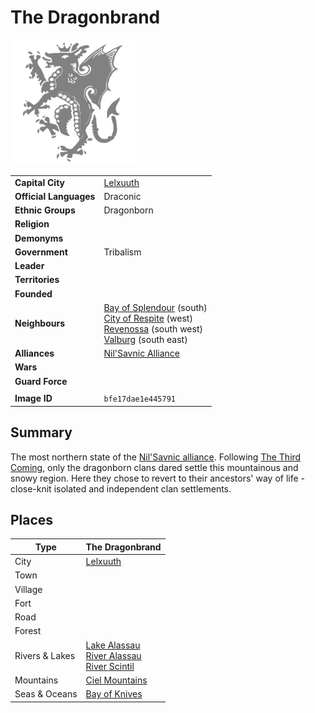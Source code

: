 # The Dragonbrand

<img src="https://raw.githubusercontent.com/jesskelsall/astarus-images/main/symbols/bfe17dae1e445791.png" height="200" />

|||
| --- | --- |
| **Capital City** | [Lelxuuth](../../../places/settlements/cities/lelxuuth.md) | civilisation.2
| **Official Languages** | Draconic |
| **Ethnic Groups** | Dragonborn |
| **Religion** | |
| **Demonyms** | |
| **Government** | Tribalism |
| **Leader** | |
| **Territories** | |
| **Founded** | |
| **Neighbours** | [Bay of Splendour](bay-of-splendour.md) (south)<br>[City of Respite](city-of-respite.md) (west)<br>[Revenossa](revenossa.md) (south west)<br>[Valburg](valburg.md) (south east) |
| **Alliances** | [Nil'Savnic Alliance](../nilsavnic-alliance.md) |
| **Wars** | |
| **Guard Force** | |
|||
| **Image ID** | `bfe17dae1e445791` |

## Summary

The most northern state of the [Nil'Savnic alliance](../nilsavnic-alliance.md). Following [The Third Coming](../../../history/events/the-third-coming.md), only the dragonborn clans dared settle this mountainous and snowy region. Here they chose to revert to their ancestors' way of life - close-knit isolated and independent clan settlements.

## Places

| Type | The Dragonbrand |
| --- | --- |
| City | [Lelxuuth](../../../places/settlements/cities/lelxuuth.md) |
| Town | |
| Village | |
| Fort | |
| Road | |
| Forest | |
| Rivers & Lakes | [Lake Alassau](../../../places/topography/rivers-lakes/lake-alassau.md)<br>[River Alassau](../../../places/topography/rivers-lakes/river-alassau.md)<br>[River Scintil](../../../places/topography/rivers-lakes/river-scintil.md) |
| Mountains | [Ciel Mountains](../../../places/topography/mountains/ciel-mountains.md) |
| Seas & Oceans | [Bay of Knives](../../../places/topography/seas-bays/bay-of-knives.md) |
